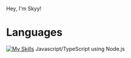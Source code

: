 Hey, I'm Skyy!

# Languages

[![My Skills](https://skillicons.dev/icons?i=nodejs)](https://skillicons.dev) Javascript/TypeScript using Node.js
